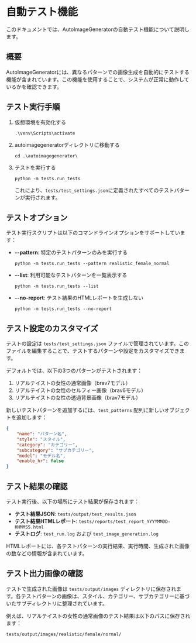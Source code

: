 # 自動テスト機能

このドキュメントでは、AutoImageGeneratorの自動テスト機能について説明します。

## 概要

AutoImageGeneratorには、異なるパターンでの画像生成を自動的にテストする機能が含まれています。この機能を使用することで、システムが正常に動作しているかを確認できます。

## テスト実行手順

1. 仮想環境を有効化する
   ```
   .\venv\Scripts\activate
   ```

2. autoimagegeneratorディレクトリに移動する
   ```
   cd .\autoimagegenerator\
   ```

3. テストを実行する
   ```
   python -m tests.run_tests
   ```

   これにより、`tests/test_settings.json`に定義されたすべてのテストパターンが実行されます。

## テストオプション

テスト実行スクリプトは以下のコマンドラインオプションをサポートしています：

- **--pattern**: 特定のテストパターンのみを実行する
  ```
  python -m tests.run_tests --pattern realistic_female_normal
  ```

- **--list**: 利用可能なテストパターンを一覧表示する
  ```
  python -m tests.run_tests --list
  ```

- **--no-report**: テスト結果のHTMLレポートを生成しない
  ```
  python -m tests.run_tests --no-report
  ```

## テスト設定のカスタマイズ

テストの設定は `tests/test_settings.json` ファイルで管理されています。このファイルを編集することで、テストするパターンや設定をカスタマイズできます。

デフォルトでは、以下の3つのパターンがテストされます：
1. リアルテイストの女性の通常画像（brav7モデル）
2. リアルテイストの女性のセルフィー画像（brav6モデル）
3. リアルテイストの女性の透過背景画像（brav7モデル）

新しいテストパターンを追加するには、`test_patterns` 配列に新しいオブジェクトを追加します：

```json
{
    "name": "パターン名",
    "style": "スタイル",
    "category": "カテゴリー",
    "subcategory": "サブカテゴリー",
    "model": "モデル名",
    "enable_hr": false
}
```

## テスト結果の確認

テスト実行後、以下の場所にテスト結果が保存されます：

- **テスト結果JSON**: `tests/output/test_results.json`
- **テスト結果HTMLレポート**: `tests/reports/test_report_YYYYMMDD-HHMMSS.html`
- **テストログ**: `test_run.log` および `test_image_generation.log`

HTMLレポートには、各テストパターンの実行結果、実行時間、生成された画像の数などの情報が含まれています。

## テスト出力画像の確認

テストで生成された画像は `tests/output/images` ディレクトリに保存されます。各テストパターンの画像は、スタイル、カテゴリー、サブカテゴリーに基づいたサブディレクトリに整理されています。

例えば、リアルテイストの女性の通常画像のテスト結果は以下のパスに保存されます：
```
tests/output/images/realistic/female/normal/
```
